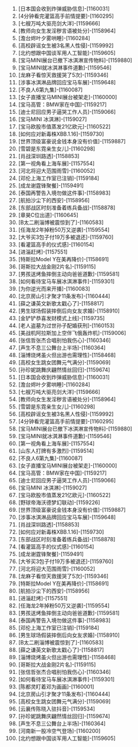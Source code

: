 
1. [日本国会收到炸弹威胁信息]-[1160031]
1. [4分钟看完灌篮高手前情提要]-[1160295]
1. [七艘万吨大驱亮剑大洋]-[1159666]
1. [教师向女生发淫秽言语被处分]-[1158964]
1. [澹台烬叶夕雾哄睡]-[1160284]
1. [高校辟谣女生被3名黑人性侵]-[1159992]
1. [北约想跟中国谈军用人工智能]-[1159605]
1. [宝马MINI展台已撤下冰淇淋宣传物料]-[1159880]
1. [宝马MINI就冰淇淋事件道歉]-[1159546]
1. [龙麻子看惊天救援哭了5次]-[1159346]
1. [涉事冰淇淋品牌回应宝马车展]-[1159648]
1. [不良人6第九集]-[1160087]
1. [女子直播宝马MINI展台被架走]-[1160000]
1. [宝马高管：BMW家在中国]-[1159217]
1. [迪士尼回应男子逼哭工作人员]-[1159066]
1. [宝马MINI 冰淇淋]-[1159027]
1. [宝马欧股市值蒸发21亿欧元]-[1160522]
1. [如何应对新毒株XBB.1.16]-[1159730]
1. [世界顶级富豪说金钱本身没有价值]-[1159887]
1. [雪碧是东霓亲生女儿]-[1160298]
1. [肖战深圳路透]-[1158853]
1. [第一视角看上海车展]-[1157554]
1. [河北将迎大范围雨雪]-[1160052]
1. [邓伦上海工作室已注销]-[1159184]
1. [成龙谢霆锋聚餐]-[1159491]
1. [泰国再警告入境勿做这件事]-[1158983]
1. [航拍沙尘下的西安]-[1158956]
1. [东部战区时刻准备着练兵备战]-[1158878]
1. [章昊C位出道]-[1160645]
1. [B太二刷淄博被震惊到了]-[1160583]
1. [任海龙2年掉粉50万又逆袭]-[1159554]
1. [大爷买3包子付19万多被退还]-[1159760]
1. [看灌篮高手的仪式感]-[1160154]
1. [进淄赶烤]-[1157551]
1. [特斯拉Model Y在美再降价]-[1158691]
1. [哥斯拉大战金刚2片名]-[1159115]
1. [男孩送烤鱼摔倒主动向爸爸道歉]-[1159581]
1. [如何看待宝马车展冰淇淋事件]-[1159301]
1. [为你逆光而来开播]-[1160083]
1. [北京房山引才聚才11条发布]-[1160444]
1. [薛之谦英文新歌太戳心了]-[1158817]
1. [男生球场假装摔倒后向女友求婚]-[1158910]
1. [金铲铲恭喜发财模式上线]-[1159735]
1. [老人盗墓为过世孙子配婚获刑]-[1160153]
1. [美战机阿拉斯加上空伴飞俄轰炸机]-[1159006]
1. [张信哲张杰合唱别怕我伤心]-[1160346]
1. [声生不息三公舞台上半场]-[1160364]
1. [淄博烧烤虽火但出游也需理性]-[1158468]
1. [高校女生跳女团舞元气满分]-[1159069]
1. [孙珍妮跳舞庆翩然情丝回归]-[1159674]
1. [日本国会收到炸弹威胁信息]-[1160031]
1. [澹台烬叶夕雾哄睡]-[1160284]
1. [七艘万吨大驱亮剑大洋]-[1159666]
1. [教师向女生发淫秽言语被处分]-[1158964]
1. [雪碧是东霓亲生女儿]-[1160298]
1. [高校辟谣女生被3名黑人性侵]-[1159992]
1. [4分钟看完灌篮高手前情提要]-[1160295]
1. [宝马MINI展台已撤下冰淇淋宣传物料]-[1159880]
1. [宝马MINI就冰淇淋事件道歉]-[1159546]
1. [第一视角看上海车展]-[1157554]
1. [山东人打牌有多激烈]-[1159514]
1. [不良人6第九集]-[1160087]
1. [女子直播宝马MINI展台被架走]-[1160000]
1. [宝马高管：BMW家在中国]-[1159217]
1. [迪士尼回应男子逼哭工作人员]-[1159066]
1. [宝马MINI 冰淇淋]-[1159027]
1. [宝马欧股市值蒸发21亿欧元]-[1160522]
1. [野球帝海沃德梦幻联动]-[1159226]
1. [世界顶级富豪说金钱本身没有价值]-[1159887]
1. [涉事冰淇淋品牌回应宝马车展]-[1159648]
1. [肖战深圳路透]-[1158853]
1. [如何应对新毒株XBB.1.16]-[1159730]
1. [东部战区时刻准备着练兵备战]-[1158878]
1. [看灌篮高手的仪式感]-[1160154]
1. [成龙谢霆锋聚餐]-[1159491]
1. [大爷买3包子付19万多被退还]-[1159760]
1. [河北将迎大范围雨雪]-[1160052]
1. [龙麻子看惊天救援哭了5次]-[1159346]
1. [特斯拉Model Y在美再降价]-[1158691]
1. [航拍沙尘下的西安]-[1158956]
1. [进淄赶烤]-[1157551]
1. [任海龙2年掉粉50万又逆袭]-[1159554]
1. [男孩送烤鱼摔倒主动向爸爸道歉]-[1159581]
1. [泰国再警告入境勿做这件事]-[1158983]
1. [邓伦上海工作室已注销]-[1159184]
1. [男生球场假装摔倒后向女友求婚]-[1158910]
1. [B太二刷淄博被震惊到了]-[1160583]
1. [薛之谦英文新歌太戳心了]-[1158817]
1. [淄博烧烤虽火但出游也需理性]-[1158468]
1. [哥斯拉大战金刚2片名]-[1159115]
1. [张信哲张杰合唱别怕我伤心]-[1160346]
1. [如何看待宝马车展冰淇淋事件]-[1159301]
1. [陈都灵盯着邓为画画]-[1160001]
1. [北京房山引才聚才11条发布]-[1160444]
1. [高校女生跳女团舞元气满分]-[1159069]
1. [云襄传陈晓入驻抖音]-[1159534]
1. [孙珍妮跳舞庆翩然情丝回归]-[1159674]
1. [声生不息三公舞台上半场]-[1160364]
1. [河南新一股冷空气登场]-[1160200]
1. [北约想跟中国谈军用人工智能]-[1159605]